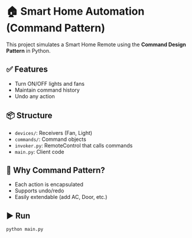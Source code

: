 # 🏠 Smart Home Automation (Command Pattern)

This project simulates a Smart Home Remote using the **Command Design Pattern** in Python.

## ✅ Features

- Turn ON/OFF lights and fans
- Maintain command history
- Undo any action

## 📦 Structure

- `devices/`: Receivers (Fan, Light)
- `commands/`: Command objects
- `invoker.py`: RemoteControl that calls commands
- `main.py`: Client code

## 🧠 Why Command Pattern?

- Each action is encapsulated
- Supports undo/redo
- Easily extendable (add AC, Door, etc.)

## ▶️ Run

```bash
python main.py
```